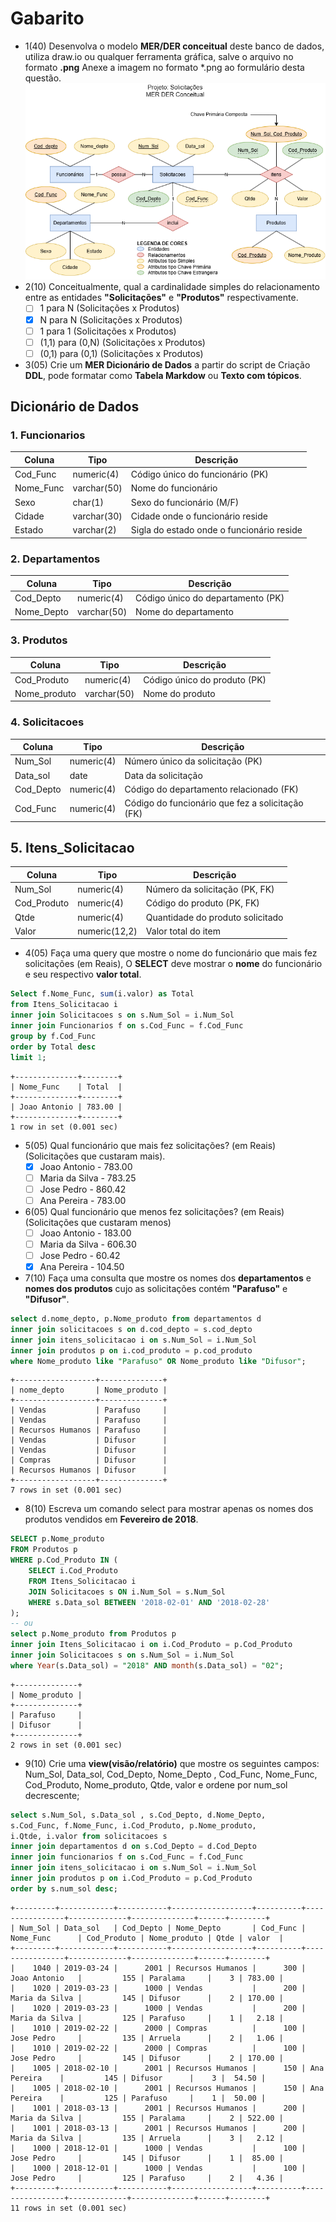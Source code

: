 # Gabarito
- 1(40) Desenvolva o modelo **MER/DER conceitual** deste banco de dados, utiliza draw.io ou qualquer ferramenta gráfica, salve o arquivo no formato **.png** Anexe a imagem no formato *.png ao formulário desta questão. ![MER DER Conceitual](./mer_der_solicicacoes.png)
- 2(10) Conceitualmente, qual a cardinalidade simples do relacionamento entre as entidades **"Solicitações"** e **"Produtos"** respectivamente.
    - [ ] 1 para N (Solicitações x Produtos)
    - [x] N para N (Solicitações x Produtos)
    - [ ] 1 para 1 (Solicitações x Produtos)
    - [ ] (1,1) para (0,N) (Solicitações x Produtos)
    - [ ] (0,1) para (0,1) (Solicitações x Produtos)
- 3(05) Crie um **MER Dicionário de Dados** a partir do script de Criação **DDL**, pode formatar como **Tabela Markdow** ou **Texto com tópicos**.
## Dicionário de Dados
### 1. Funcionarios
| Coluna | Tipo | Descrição |
|-|-|-|
| Cod_Func | numeric(4)   | Código único do funcionário (PK) |
| Nome_Func | varchar(50)  | Nome do funcionário |
| Sexo | char(1) | Sexo do funcionário (M/F) |
| Cidade | varchar(30)  | Cidade onde o funcionário reside |
| Estado | varchar(2) | Sigla do estado onde o funcionário reside |
### 2. Departamentos
| Coluna | Tipo | Descrição |
|-|-|-|
| Cod_Depto  | numeric(4) | Código único do departamento (PK) |
| Nome_Depto | varchar(50) | Nome do departamento |

### 3. Produtos
| Coluna| Tipo | Descrição|
|-|-|-|
| Cod_Produto | numeric(4)  | Código único do produto (PK) |
| Nome_produto | varchar(50) | Nome do produto |
### 4. Solicitacoes
| Coluna | Tipo | Descrição |
|-|-|-|
| Num_Sol    | numeric(4)   | Número único da solicitação (PK) |
| Data_sol   | date | Data da solicitação |
| Cod_Depto  | numeric(4)   | Código do departamento relacionado (FK) |
| Cod_Func   | numeric(4)   | Código do funcionário que fez a solicitação (FK) |
## 5. Itens_Solicitacao
| Coluna | Tipo | Descrição |
|-|-|-|
| Num_Sol | numeric(4) | Número da solicitação (PK, FK) |
| Cod_Produto | numeric(4) | Código do produto (PK, FK) |
| Qtde | numeric(4) | Quantidade do produto solicitado |
| Valor | numeric(12,2)| Valor total do item |
- 4(05) Faça uma query que mostre o nome do funcionário que mais fez solicitações (em Reais), O **SELECT** deve mostrar o **nome** do funcionário e seu respectivo **valor total**.
```sql
Select f.Nome_Func, sum(i.valor) as Total
from Itens_Solicitacao i
inner join Solicitacoes s on s.Num_Sol = i.Num_Sol
inner join Funcionarios f on s.Cod_Func = f.Cod_Func
group by f.Cod_Func
order by Total desc
limit 1;
```
```
+--------------+--------+
| Nome_Func    | Total  |
+--------------+--------+
| Joao Antonio | 783.00 |
+--------------+--------+
1 row in set (0.001 sec)
```
- 5(05) Qual funcionário que mais fez solicitações? (em Reais) (Solicitações que custaram mais).
    - [x] Joao Antonio - 783.00
    - [ ] Maria da Silva - 783.25
    - [ ] Jose Pedro - 860.42
    - [ ] Ana Pereira - 783.00
- 6(05) Qual funcionário que menos fez solicitações? (em Reais) (Solicitações que custaram menos)
    - [ ] Joao Antonio - 183.00
    - [ ] Maria da Silva - 606.30
    - [ ] Jose Pedro - 60.42
    - [x] Ana Pereira - 104.50
- 7(10) Faça uma consulta que mostre os nomes dos **departamentos** e **nomes dos produtos** cujo as solicitações  contém **"Parafuso"** e **"Difusor"**.
```sql
select d.nome_depto, p.Nome_produto from departamentos d
inner join solicitacoes s on d.cod_depto = s.cod_depto
inner join itens_solicitacao i on s.Num_Sol = i.Num_Sol
inner join produtos p on i.cod_produto = p.cod_produto
where Nome_produto like "Parafuso" OR Nome_produto like "Difusor";
```
```
+------------------+--------------+
| nome_depto       | Nome_produto |
+------------------+--------------+
| Vendas           | Parafuso     |
| Vendas           | Parafuso     |
| Recursos Humanos | Parafuso     |
| Vendas           | Difusor      |
| Vendas           | Difusor      |
| Compras          | Difusor      |
| Recursos Humanos | Difusor      |
+------------------+--------------+
7 rows in set (0.001 sec)
```
- 8(10) Escreva um comando select para mostrar apenas os nomes dos produtos vendidos em **Fevereiro de 2018**.
```sql
SELECT p.Nome_produto
FROM Produtos p
WHERE p.Cod_Produto IN (
    SELECT i.Cod_Produto
    FROM Itens_Solicitacao i
    JOIN Solicitacoes s ON i.Num_Sol = s.Num_Sol
    WHERE s.Data_sol BETWEEN '2018-02-01' AND '2018-02-28'
);
-- ou
select p.Nome_produto from Produtos p
inner join Itens_Solicitacao i on i.Cod_Produto = p.Cod_Produto
inner join Solicitacoes s on s.Num_Sol = i.Num_Sol
where Year(s.Data_sol) = "2018" AND month(s.Data_sol) = "02";
```
```
+--------------+
| Nome_produto |
+--------------+
| Parafuso     |
| Difusor      |
+--------------+
2 rows in set (0.001 sec)
```
- 9(10) Crie uma **view(visão/relatório)** que mostre os seguintes campos: Num_Sol, Data_sol, Cod_Depto, Nome_Depto , Cod_Func, Nome_Func, Cod_Produto, Nome_produto, Qtde, valor e ordene por num_sol decrescente;
```sql
select s.Num_Sol, s.Data_sol , s.Cod_Depto, d.Nome_Depto,
s.Cod_Func, f.Nome_Func, i.Cod_Produto, p.Nome_produto,
i.Qtde, i.valor from solicitacoes s
inner join departamentos d on s.Cod_Depto = d.Cod_Depto
inner join funcionarios f on s.Cod_Func = f.Cod_Func
inner join itens_solicitacao i on s.Num_Sol = i.Num_Sol
inner join produtos p on i.Cod_Produto = p.Cod_Produto
order by s.num_sol desc;
```
```
+---------+------------+-----------+------------------+----------+----------------+-------------+--------------+------+--------+
| Num_Sol | Data_sol   | Cod_Depto | Nome_Depto       | Cod_Func | Nome_Func      | Cod_Produto | Nome_produto | Qtde | valor  |
+---------+------------+-----------+------------------+----------+----------------+-------------+--------------+------+--------+
|    1040 | 2019-03-24 |      2001 | Recursos Humanos |      300 | Joao Antonio   |         155 | Paralama     |    3 | 783.00 |
|    1020 | 2019-03-23 |      1000 | Vendas           |      200 | Maria da Silva |         145 | Difusor      |    2 | 170.00 |
|    1020 | 2019-03-23 |      1000 | Vendas           |      200 | Maria da Silva |         125 | Parafuso     |    1 |   2.18 |
|    1010 | 2019-02-22 |      2000 | Compras          |      100 | Jose Pedro     |         135 | Arruela      |    2 |   1.06 |
|    1010 | 2019-02-22 |      2000 | Compras          |      100 | Jose Pedro     |         145 | Difusor      |    2 | 170.00 |
|    1005 | 2018-02-10 |      2001 | Recursos Humanos |      150 | Ana Pereira    |         145 | Difusor      |    3 |  54.50 |
|    1005 | 2018-02-10 |      2001 | Recursos Humanos |      150 | Ana Pereira    |         125 | Parafuso     |    1 |  50.00 |
|    1001 | 2018-03-13 |      2001 | Recursos Humanos |      200 | Maria da Silva |         155 | Paralama     |    2 | 522.00 |
|    1001 | 2018-03-13 |      2001 | Recursos Humanos |      200 | Maria da Silva |         135 | Arruela      |    3 |   2.12 |
|    1000 | 2018-12-01 |      1000 | Vendas           |      100 | Jose Pedro     |         145 | Difusor      |    1 |  85.00 |
|    1000 | 2018-12-01 |      1000 | Vendas           |      100 | Jose Pedro     |         125 | Parafuso     |    2 |   4.36 |
+---------+------------+-----------+------------------+----------+----------------+-------------+--------------+------+--------+
11 rows in set (0.001 sec)
```

